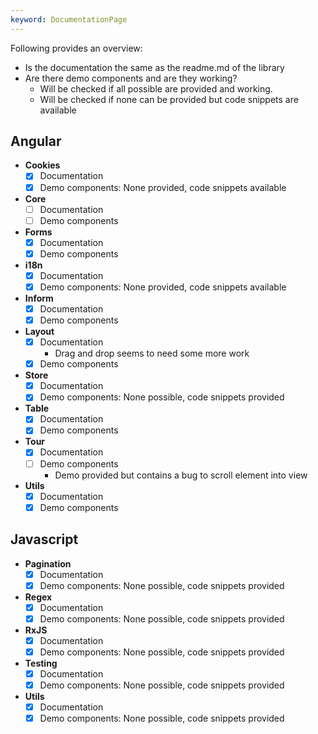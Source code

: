 ```yaml
---
keyword: DocumentationPage
---
```


Following provides an overview:
- Is the documentation the same as the readme.md of the library
- Are there demo components and are they working?
  - Will be checked if all possible are provided and working.
  - Will be checked if none can be provided but code snippets are available

## Angular

- **Cookies**
  - [x] Documentation
  - [x] Demo components: None provided, code snippets available
- **Core**
    - [ ] Documentation
    - [ ] Demo components
- **Forms**
  - [x] Documentation
  - [x] Demo components
- **i18n**
  - [x] Documentation
  - [x] Demo components: None provided, code snippets available
- **Inform**
  - [x] Documentation
  - [x] Demo components
- **Layout**
  - [x] Documentation
    - Drag and drop seems to need some more work
  - [x] Demo components
- **Store**
  - [x] Documentation
  - [x] Demo components: None possible, code snippets provided
- **Table**
  - [x] Documentation
  - [x] Demo components
- **Tour**
  - [x] Documentation
  - [ ] Demo components
    - Demo provided but contains a bug to scroll element into view
- **Utils**
  - [x] Documentation
  - [x] Demo components

## Javascript

- **Pagination**
    - [x] Documentation
    - [x] Demo components: None possible, code snippets provided

- **Regex**
    - [x] Documentation
    - [x] Demo components: None possible, code snippets provided

- **RxJS**
    - [x] Documentation
    - [x] Demo components: None possible, code snippets provided

- **Testing**
    - [x] Documentation
    - [x] Demo components: None possible, code snippets provided

- **Utils**
    - [x] Documentation
    - [x] Demo components: None possible, code snippets provided
